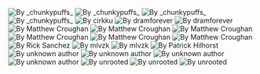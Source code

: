 <img src="hard-to-swallow-pills.png" alt="By _chunkypuffs_"/>
<img src="nix-learning-curve.png" alt="By _chunkypuffs_"/>
<img src="nix-vs-gentoo.png" alt="By _chunkypuffs_"/>
<img src="random-repos.png" alt="By _chunkypuffs_"/>
<img src="nixos-dominos.png" alt="By cirkku"/>
<img src="nix-path-supports-urls.jpg" alt="By dramforever"/>
<img src="virtualbox-starts-compiling.jpg" alt="By dramforever"/>
<img src="eelco-nixpill.png" alt="By Matthew Croughan"/>
<img src="100%-declarative-arthur.png" alt="By Matthew Croughan"/>
<img src="do-not-get-mad.png" alt="By Matthew Croughan"/>
<img src="eelco-prism.apng" alt="By Matthew Croughan"/>
<img src="fleyks.png" alt="By Matthew Croughan"/>
<img src="mobile-nixos.png" alt="By Matthew Croughan"/>
<img src="nix-vs-fhs.png" alt="By Rick Sanchez"/>
<img src="nixos-shilling.png" alt="By mlvzk"/>
<img src="techy-kid.png" alt="By mlvzk"/>
<img src="superiority-complex.png" alt="By Patrick Hilhorst"/>
<img src="nix-programming-socks.png" alt="By unknown author"/>
<img src="pinnacle-of-system-configuration.png" alt="By unknown author"/>
<img src="virgin-arch-vs-chad-nixos.png" alt="By unknown author"/>
<img src="thank-you-for-changing-my-life.png" alt="By unknown author"/>
<img src="nagatoro-nix-pervert.png" alt="By unrooted"/>
<img src="nix-20min-adventure.png" alt="By unrooted"/>
<img src="nixenv-vs-nixshell.png" alt="By unrooted"/>